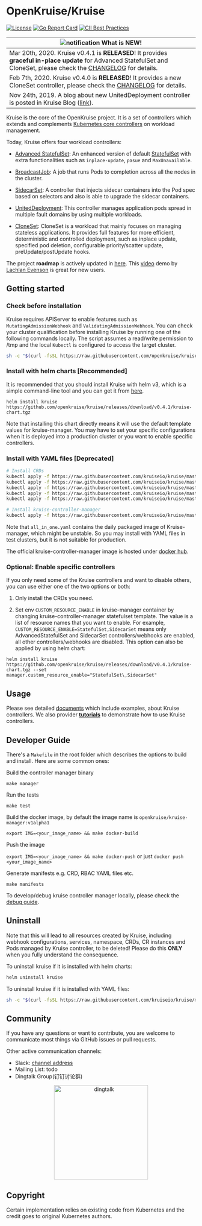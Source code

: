 # OpenKruise/Kruise

[![License](https://img.shields.io/badge/license-Apache%202-4EB1BA.svg)](https://www.apache.org/licenses/LICENSE-2.0.html)
[![Go Report Card](https://goreportcard.com/badge/github.com/openkruise/kruise)](https://goreportcard.com/report/github.com/openkruise/kruise)
[![CII Best Practices](https://bestpractices.coreinfrastructure.org/projects/2908/badge)](https://bestpractices.coreinfrastructure.org/en/projects/2908)

|![notification](docs/img/bell-outline-badge.svg) What is NEW!|
|------------------|
|Mar 20th, 2020. Kruise v0.4.1 is **RELEASED**! It provides **graceful in-place update** for Advanced StatefulSet and CloneSet, please check the [CHANGELOG](CHANGELOG.md) for details.|
|Feb 7th,  2020. Kruise v0.4.0 is **RELEASED**! It provides a new CloneSet controller, please check the [CHANGELOG](CHANGELOG.md) for details.|
|Nov 24th, 2019. A blog about new UnitedDeployment controller is posted in Kruise Blog ([link](http://openkruise.io/en-us/blog/blog3.html)).|

Kruise is the core of the OpenKruise project. It is a set of controllers which extends and complements [Kubernetes core controllers](https://kubernetes.io/docs/concepts/overview/what-is-kubernetes/) on workload management.

Today, Kruise offers four workload controllers:

- [Advanced StatefulSet](./docs/concepts/astatefulset/README.md): An enhanced version of default [StatefulSet](https://kubernetes.io/docs/concepts/workloads/controllers/statefulset/) with extra functionalities such as `inplace-update`, `pasue` and `MaxUnavailable`.

- [BroadcastJob](./docs/concepts/broadcastJob/README.md): A job that runs Pods to completion across all the nodes in the cluster.

- [SidecarSet](./docs/concepts/sidecarSet/README.md): A controller that injects sidecar containers into the Pod spec based on selectors and also is able to upgrade the sidecar containers.

- [UnitedDeployment](./docs/concepts/uniteddeployment/README.md): This controller manages application pods spread in multiple fault domains by using multiple workloads.

- [CloneSet](./docs/concepts/cloneset/README.md): CloneSet is a workload that mainly focuses on managing stateless applications. It provides full features for more efficient, deterministic and controlled deployment, such as inplace update, specified pod deletion, configurable priority/scatter update, preUpdate/postUpdate hooks.

The project **roadmap** is actively updated in [here](https://github.com/openkruise/kruise/projects).
This [video](https://www.youtube.com/watch?v=elB7reZ6eAQ) demo by [Lachlan Evenson](https://github.com/lachie83) is great for new users.

## Getting started

### Check before installation

Kruise requires APIServer to enable features such as `MutatingAdmissionWebhook` and `ValidatingAdmissionWebhook`. You can check your cluster qualification
before installing Kruise by running one of the following commands locally. The script assumes a read/write permission to /tmp and the local
`Kubectl` is configured to access the target cluster.

```bash
sh -c "$(curl -fsSL https://raw.githubusercontent.com/openkruise/kruise/master/scripts/check_for_installation.sh)"
```

### Install with helm charts [Recommended]

It is recommended that you should install Kruise with helm v3, which is a simple command-line tool and you can get it from [here](https://github.com/helm/helm/releases).

```
helm install kruise https://github.com/openkruise/kruise/releases/download/v0.4.1/kruise-chart.tgz
```

Note that installing this chart directly means it will use the default template values for kruise-manager.
You may have to set your specific configurations when it is deployed into a production cluster or you want to enable specific controllers.

### Install with YAML files [Deprecated]

```bash
# Install CRDs
kubectl apply -f https://raw.githubusercontent.com/kruiseio/kruise/master/config/crds/apps_v1alpha1_broadcastjob.yaml
kubectl apply -f https://raw.githubusercontent.com/kruiseio/kruise/master/config/crds/apps_v1alpha1_sidecarset.yaml
kubectl apply -f https://raw.githubusercontent.com/kruiseio/kruise/master/config/crds/apps_v1alpha1_statefulset.yaml
kubectl apply -f https://raw.githubusercontent.com/kruiseio/kruise/master/config/crds/apps_v1alpha1_uniteddeployment.yaml
kubectl apply -f https://raw.githubusercontent.com/kruiseio/kruise/master/config/crds/apps_v1alpha1_cloneset.yaml

# Install kruise-controller-manager
kubectl apply -f https://raw.githubusercontent.com/kruiseio/kruise/master/config/manager/all_in_one.yaml
```

Note that `all_in_one.yaml` contains the daily packaged image of Kruise-manager, which might be unstable.
So you may install with YAML files in test clusters, but it is not suitable for production.

The official kruise-controller-manager image is hosted under [docker hub](https://hub.docker.com/r/openkruise/kruise-manager).

### Optional: Enable specific controllers

If you only need some of the Kruise controllers and want to disable others, you can use either one of the two options or both:

1. Only install the CRDs you need.

2. Set env `CUSTOM_RESOURCE_ENABLE` in kruise-manager container by changing kruise-controller-manager statefulset template. The value is a list of resource names that you want to enable. For example, `CUSTOM_RESOURCE_ENABLE=StatefulSet,SidecarSet` means only AdvancedStatefulSet and SidecarSet controllers/webhooks are enabled, all other controllers/webhooks are disabled. This option can also be applied by using helm chart:

```
helm install kruise https://github.com/openkruise/kruise/releases/download/v0.4.1/kruise-chart.tgz --set manager.custom_resource_enable="StatefulSet\,SidecarSet"
```

## Usage

Please see detailed [documents](./docs/README.md) which include examples, about Kruise controllers.
We also provider [**tutorials**](./docs/tutorial/README.md) to demonstrate how to use Kruise controllers.

## Developer Guide

There's a `Makefile` in the root folder which describes the options to build and install. Here are some common ones:

Build the controller manager binary

`make manager`

Run the tests

`make test`

Build the docker image, by default the image name is `openkruise/kruise-manager:v1alpha1`

`export IMG=<your_image_name> && make docker-build`

Push the image

`export IMG=<your_image_name> && make docker-push`
or just
`docker push <your_image_name>`

Generate manifests e.g. CRD, RBAC YAML files etc.

`make manifests`

To develop/debug kruise controller manager locally, please check the [debug guide](./docs/debug/README.md).

## Uninstall

Note that this will lead to all resources created by Kruise, including webhook configurations, services, namespace, CRDs, CR instances and Pods managed by Kruise controller, to be deleted!
Please do this **ONLY** when you fully understand the consequence.

To uninstall kruise if it is installed with helm charts:

```bash
helm uninstall kruise
```

To uninstall kruise if it is installed with YAML files:

```bash
sh -c "$(curl -fsSL https://raw.githubusercontent.com/kruiseio/kruise/master/scripts/uninstall.sh)"
```

## Community

If you have any questions or want to contribute, you are welcome to communicate most things via GitHub issues or pull requests.

Other active communication channels:

- Slack: [channel address](https://join.slack.com/t/kruise-workspace/shared_invite/enQtNjU5NzQ0ODcyNjYzLWJlZGJiZjUwNGU5Y2U2ODI3N2JiODI4N2M1OWFlOTgzMDgyOWVkZGRjNzdmZTBjYzgxZmM5MjAyNjhhZTdmMjQ)
- Mailing List: todo
- Dingtalk Group(钉钉讨论群)

<div align="center">
  <img src="docs/img/openkruise-dev-group.JPG" width="250" title="dingtalk">
</div>

## Copyright

Certain implementation relies on existing code from Kubernetes and the credit goes to original Kubernetes authors.
